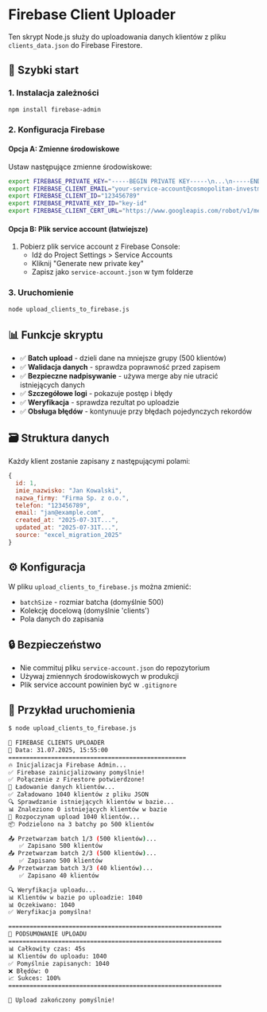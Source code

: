 # Firebase Client Uploader

Ten skrypt Node.js służy do uploadowania danych klientów z pliku `clients_data.json` do Firebase Firestore.

## 🚀 Szybki start

### 1. Instalacja zależności
```bash
npm install firebase-admin
```

### 2. Konfiguracja Firebase

#### Opcja A: Zmienne środowiskowe
Ustaw następujące zmienne środowiskowe:
```bash
export FIREBASE_PRIVATE_KEY="-----BEGIN PRIVATE KEY-----\n...\n-----END PRIVATE KEY-----\n"
export FIREBASE_CLIENT_EMAIL="your-service-account@cosmopolitan-investment.iam.gserviceaccount.com"
export FIREBASE_CLIENT_ID="123456789"
export FIREBASE_PRIVATE_KEY_ID="key-id"
export FIREBASE_CLIENT_CERT_URL="https://www.googleapis.com/robot/v1/metadata/x509/..."
```

#### Opcja B: Plik service account (łatwiejsze)
1. Pobierz plik service account z Firebase Console:
   - Idź do Project Settings > Service Accounts
   - Kliknij "Generate new private key"
   - Zapisz jako `service-account.json` w tym folderze

### 3. Uruchomienie
```bash
node upload_clients_to_firebase.js
```

## 📊 Funkcje skryptu

- ✅ **Batch upload** - dzieli dane na mniejsze grupy (500 klientów)
- ✅ **Walidacja danych** - sprawdza poprawność przed zapisem
- ✅ **Bezpieczne nadpisywanie** - używa merge aby nie utracić istniejących danych
- ✅ **Szczegółowe logi** - pokazuje postęp i błędy
- ✅ **Weryfikacja** - sprawdza rezultat po uploadzie
- ✅ **Obsługa błędów** - kontynuuje przy błędach pojedynczych rekordów

## 🗃️ Struktura danych

Każdy klient zostanie zapisany z następującymi polami:
```javascript
{
  id: 1,
  imie_nazwisko: "Jan Kowalski",
  nazwa_firmy: "Firma Sp. z o.o.",
  telefon: "123456789",
  email: "jan@example.com",
  created_at: "2025-07-31T...",
  updated_at: "2025-07-31T...",
  source: "excel_migration_2025"
}
```

## ⚙️ Konfiguracja

W pliku `upload_clients_to_firebase.js` można zmienić:
- `batchSize` - rozmiar batcha (domyślnie 500)
- Kolekcję docelową (domyślnie 'clients')
- Pola danych do zapisania

## 🔒 Bezpieczeństwo

- Nie commituj pliku `service-account.json` do repozytorium
- Używaj zmiennych środowiskowych w produkcji
- Plik service account powinien być w `.gitignore`

## 📝 Przykład uruchomienia

```bash
$ node upload_clients_to_firebase.js

🚀 FIREBASE CLIENTS UPLOADER
📅 Data: 31.07.2025, 15:55:00
==================================================
🔥 Inicjalizacja Firebase Admin...
✅ Firebase zainicjalizowany pomyślnie!
✅ Połączenie z Firestore potwierdzone!
📄 Ładowanie danych klientów...
✅ Załadowano 1040 klientów z pliku JSON
🔍 Sprawdzanie istniejących klientów w bazie...
📊 Znaleziono 0 istniejących klientów w bazie
🚀 Rozpoczynam upload 1040 klientów...
📦 Podzielono na 3 batchy po 500 klientów

📤 Przetwarzam batch 1/3 (500 klientów)...
   ✅ Zapisano 500 klientów
📤 Przetwarzam batch 2/3 (500 klientów)...
   ✅ Zapisano 500 klientów
📤 Przetwarzam batch 3/3 (40 klientów)...
   ✅ Zapisano 40 klientów

🔍 Weryfikacja uploadu...
📊 Klientów w bazie po uploadzie: 1040
📊 Oczekiwano: 1040
✅ Weryfikacja pomyślna!

============================================================
🎯 PODSUMOWANIE UPLOADU
============================================================
📊 Całkowity czas: 45s
📊 Klientów do uploadu: 1040
✅ Pomyślnie zapisanych: 1040
❌ Błędów: 0
📈 Sukces: 100%
============================================================

🎉 Upload zakończony pomyślnie!
```
